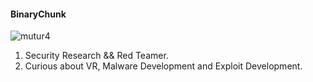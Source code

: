 #### BinaryChunk 
<p align="left"> <img src="https://komarev.com/ghpvc/?username=mutur4" alt="mutur4" /> </p>

1. Security Research && Red Teamer.
2. Curious about VR, Malware Development and Exploit Development.
   
